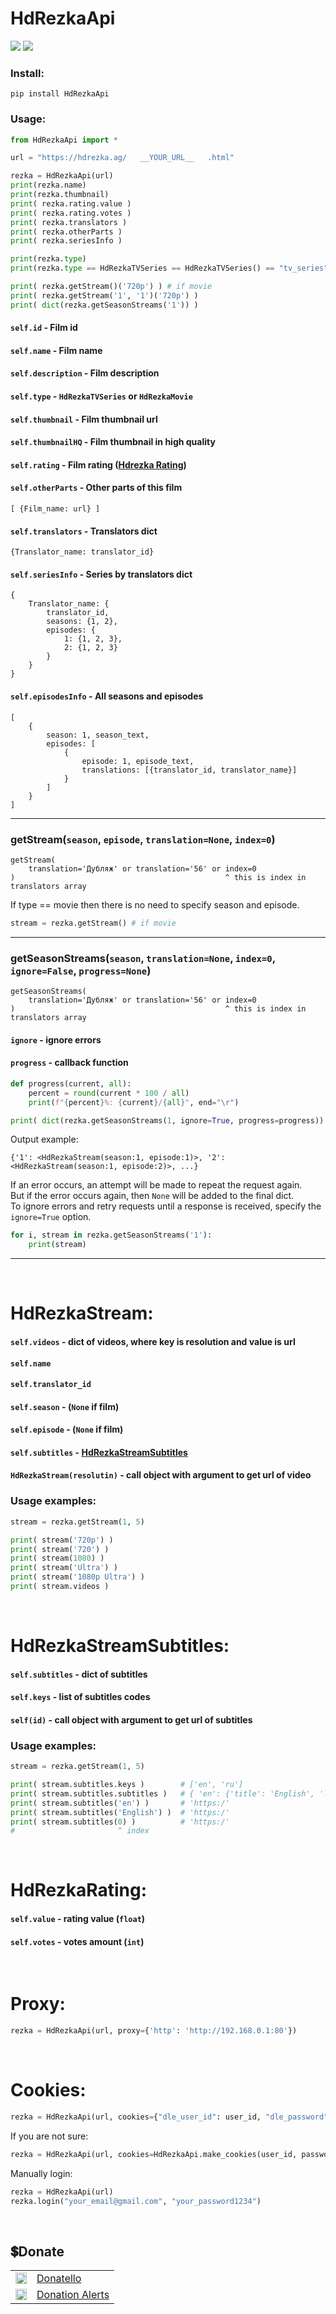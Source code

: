 # HdRezkaApi

<img src="https://shields.io/badge/version-v7.4.1-blue"> <a href="#donate"><img src="https://shields.io/badge/💲-Support_Project-2ea043"></a>

### Install:
```
pip install HdRezkaApi
```

### Usage:

```python
from HdRezkaApi import *

url = "https://hdrezka.ag/   __YOUR_URL__   .html"

rezka = HdRezkaApi(url)
print(rezka.name)
print(rezka.thumbnail)
print( rezka.rating.value )
print( rezka.rating.votes )
print( rezka.translators )
print( rezka.otherParts )
print( rezka.seriesInfo )

print(rezka.type)
print(rezka.type == HdRezkaTVSeries == HdRezkaTVSeries() == "tv_series")

print( rezka.getStream()('720p') ) # if movie
print( rezka.getStream('1', '1')('720p') )
print( dict(rezka.getSeasonStreams('1')) )
```

#### `self.id` - Film id
#### `self.name` - Film name
#### `self.description` - Film description
#### `self.type` - `HdRezkaTVSeries` or `HdRezkaMovie`
#### `self.thumbnail` - Film thumbnail url
#### `self.thumbnailHQ` - Film thumbnail in high quality
#### `self.rating` - Film rating (<a href="#hdrezkarating">Hdrezka Rating</a>)
#### `self.otherParts` - Other parts of this film
```
[ {Film_name: url} ]
```

#### `self.translators` - Translators dict
```
{Translator_name: translator_id}
```

#### `self.seriesInfo` - Series by translators dict
```
{
	Translator_name: {
		translator_id,
		seasons: {1, 2},
		episodes: {
			1: {1, 2, 3},
			2: {1, 2, 3}
		}
	}
}
```
    
#### `self.episodesInfo` - All seasons and episodes
```
[
	{
		season: 1, season_text,
		episodes: [
			{
				episode: 1, episode_text,
				translations: [{translator_id, translator_name}]
			}
		]
	}
]
```

<hr>

### getStream(`season`, `episode`, `translation=None`, `index=0`)
```
getStream(
    translation='Дубляж' or translation='56' or index=0
)                                               ^ this is index in translators array
```
If type == movie then there is no need to specify season and episode.
```python
stream = rezka.getStream() # if movie
```
<hr>

### getSeasonStreams(`season`, `translation=None`, `index=0`, `ignore=False`, `progress=None`)
```
getSeasonStreams(
    translation='Дубляж' or translation='56' or index=0
)                                               ^ this is index in translators array
```

#### `ignore` - ignore errors
#### `progress` - callback function

```python
def progress(current, all):
    percent = round(current * 100 / all)
    print(f"{percent}%: {current}/{all}", end="\r")

print( dict(rezka.getSeasonStreams(1, ignore=True, progress=progress)) )
```

Output example:
```
{'1': <HdRezkaStream(season:1, episode:1)>, '2': <HdRezkaStream(season:1, episode:2)>, ...}
```

If an error occurs, an attempt will be made to repeat the request again.<br>
But if the error occurs again, then `None` will be added to the final dict.<br>
To ignore errors and retry requests until a response is received, specify the `ignore=True` option.

```python
for i, stream in rezka.getSeasonStreams('1'):
    print(stream)
```

<hr>
<br>

# HdRezkaStream:
#### `self.videos` - dict of videos, where key is resolution and value is url
#### `self.name`
#### `self.translator_id`
#### `self.season` - (`None` if film)
#### `self.episode` - (`None` if film)
#### `self.subtitles` - <a href="#hdrezkastreamsubtitles" >HdRezkaStreamSubtitles</a>
#### `HdRezkaStream(resolutin)` - call object with argument to get url of video

### Usage examples:

```python
stream = rezka.getStream(1, 5)

print( stream('720p') )
print( stream('720') )
print( stream(1080) )
print( stream('Ultra') )
print( stream('1080p Ultra') )
print( stream.videos )
```

<br>

# HdRezkaStreamSubtitles:
#### `self.subtitles` - dict of subtitles
#### `self.keys` - list of subtitles codes
#### `self(id)` - call object with argument to get url of subtitles

### Usage examples:

```python
stream = rezka.getStream(1, 5)

print( stream.subtitles.keys )        # ['en', 'ru']
print( stream.subtitles.subtitles )   # { 'en': {'title': 'English', 'link': 'https:/'}, ...  }
print( stream.subtitles('en') )       # 'https:/'
print( stream.subtitles('English') )  # 'https:/'
print( stream.subtitles(0) )          # 'https:/'
#                       ^ index
```

<br>

# HdRezkaRating:
#### `self.value` - rating value (`float`)
#### `self.votes` - votes amount (`int`)

<br>

# Proxy:
```python
rezka = HdRezkaApi(url, proxy={'http': 'http://192.168.0.1:80'})
```

<br>

# Cookies:
```python
rezka = HdRezkaApi(url, cookies={"dle_user_id": user_id, "dle_password": password_hash})
```
If you are not sure:
```python
rezka = HdRezkaApi(url, cookies=HdRezkaApi.make_cookies(user_id, password_hash))
```
Manually login:
```python
rezka = HdRezkaApi(url)
rezka.login("your_email@gmail.com", "your_password1234")
```

<br>

## 💲Donate

<table>
  <tr>
    <td>
       <img width="18px" src="https://www.google.com/s2/favicons?domain=https://donatello.to&sz=256">
    </td>
    <td>
      <a href="https://donatello.to/super_zombi">Donatello</a>
    </td>
  </tr>
  <tr>
    <td>
       <img width="18px" src="https://www.google.com/s2/favicons?domain=https://www.donationalerts.com&sz=256">
    </td>
    <td>
      <a href="https://www.donationalerts.com/r/super_zombi">Donation Alerts</a>
    </td>
  </tr>
</table>
